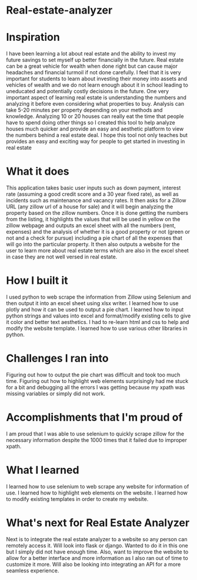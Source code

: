# Real-estate-analyzer

# Inspiration
I have been learning a lot about real estate and the ability to invest my future savings to set myself up better financially in the future. Real estate can be a great vehicle for wealth when done right but can cause major headaches and financial turmoil if not done carefully. I feel that it is very important for students to learn about investing their money into assets and vehicles of wealth and we do not learn enough about it in school leading to uneducated and potentially costly decisions in the future. One very important aspect of learning real estate is understanding the numbers and analyzing it before even considering what properties to buy. Analysis can take 5-20 minutes per property depending on your methods and knowledge. Analyzing 10 or 20 houses can really eat the time that people have to spend doing other things so I created this tool to help analyze houses much quicker and provide an easy and aesthetic platform to view the numbers behind a real estate deal. I hope this tool not only teaches but provides an easy and exciting way for people to get started in investing in real estate

# What it does
This application takes basic user inputs such as down payment, interest rate (assuming a good credit score and a 30 year fixed rate), as well as incidents such as maintenance and vacancy rates. It then asks for a Zillow URL (any zillow url of a house for sale) and it will begin analyzing the property based on the zillow numbers. Once it is done getting the numbers from the listing, it highlights the values that will be used in yellow on the zillow webpage and outputs an excel sheet with all the numbers (rent, expenses) and the analysis of whether it is a good property or not (green or not and a check for pursue) including a pie chart of all the expenses that will go into the particular property. It then also outputs a website for the user to learn more about real estate terms which are also in the excel sheet in case they are not well versed in real estate.

# How I built it
I used python to web scrape the information from Zillow using Selenium and then output it into an excel sheet using xlsx writer. I learned how to use plotly and how it can be used to output a pie chart. I learned how to input python strings and values into excel and format/modify existing cells to give it color and better text aesthetics. I had to re-learn html and css to help and modify the website template. I learned how to use various other libraries in python.

# Challenges I ran into
Figuring out how to output the pie chart was difficult and took too much time. Figuring out how to highlight web elements surprisingly had me stuck for a bit and debugging all the errors I was getting because my xpath was missing variables or simply did not work.

# Accomplishments that I'm proud of
I am proud that I was able to use selenium to quickly scrape zillow for the necessary information despite the 1000 times that it failed due to improper xpath.

# What I learned
I learned how to use selenium to web scrape any website for information of use. I learned how to highlight web elements on the website. I learned how to modify existing templates in order to create my website.

# What's next for Real Estate Analyzer
Next is to integrate the real estate analyzer to a website so any person can remotely access it. Will look into flask or django. Wanted to do it in this one but I simply did not have enough time. Also, want to improve the website to allow for a better interface and more information as I also ran out of time to customize it more. Will also be looking into integrating an API for a more seamless experience.
